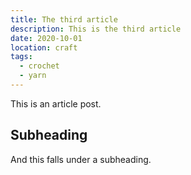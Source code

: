 ```yaml
---
title: The third article
description: This is the third article
date: 2020-10-01
location: craft
tags:
  - crochet
  - yarn
---
```

This is an article post.

## Subheading

And this falls under a subheading.
